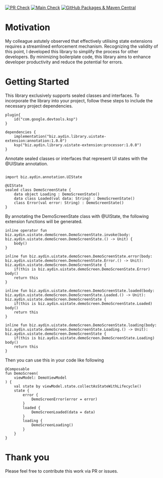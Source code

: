 [![PR Check](https://github.com/umitnuri/uistate-extensions/actions/workflows/pr-check.yml/badge.svg)](https://github.com/umitnuri/uistate-extensions/actions/workflows/pr-check.yml)
[![Main Check](https://github.com/umitnuri/uistate-extensions/actions/workflows/build.yml/badge.svg)](https://github.com/umitnuri/uistate-extensions/actions/workflows/build.yml)
[![GitHub Packages & Maven Central](https://github.com/umitnuri/uistate-extensions/actions/workflows/release.yml/badge.svg)](https://github.com/umitnuri/uistate-extensions/actions/workflows/release.yml)
# Motivation
My colleague astutely observed that effectively utilising state extensions requires a streamlined enforcement mechanism. Recognizing the validity of this point, I developed this library to simplify the process for other developers. By minimizing boilerplate code, this library aims to enhance developer productivity and reduce the potential for errors.
# Getting Started
This library exclusively supports sealed classes and interfaces. To incorporate the library into your project, follow these steps to include the necessary project dependencies.
```
plugin{
    id("com.google.devtools.ksp")
}

dependencies {
    implementation("biz.aydin.library.uistate-extension:annotation:1.0.0")
    ksp("biz.aydin.library.uistate-extension:processor:1.0.0")
}
```
Annotate sealed classes or interfaces that represent UI states with the @UIState annotation.
```

import biz.aydin.annotation.UIState

@UIState
sealed class DemoScreenState {
    data object Loading : DemoScreenState()
    data class Loaded(val data: String) : DemoScreenState()
    class Error(val error: String) : DemoScreenState()
}
```
By annotating the DemoScreenState class with @UIState, the following extension functions will be generated.
```
inline operator fun biz.aydin.uistate.demoScreen.DemoScreenState.invoke(body: biz.aydin.uistate.demoScreen.DemoScreenState.() -> Unit) {
	body()
}

inline fun biz.aydin.uistate.demoScreen.DemoScreenState.error(body: biz.aydin.uistate.demoScreen.DemoScreenState.Error.() -> Unit): biz.aydin.uistate.demoScreen.DemoScreenState {
	if(this is biz.aydin.uistate.demoScreen.DemoScreenState.Error) body()
	return this
}

inline fun biz.aydin.uistate.demoScreen.DemoScreenState.loaded(body: biz.aydin.uistate.demoScreen.DemoScreenState.Loaded.() -> Unit): biz.aydin.uistate.demoScreen.DemoScreenState {
	if(this is biz.aydin.uistate.demoScreen.DemoScreenState.Loaded) body()
	return this
}

inline fun biz.aydin.uistate.demoScreen.DemoScreenState.loading(body: biz.aydin.uistate.demoScreen.DemoScreenState.Loading.() -> Unit): biz.aydin.uistate.demoScreen.DemoScreenState {
	if(this is biz.aydin.uistate.demoScreen.DemoScreenState.Loading) body()
	return this
}

```
Then you can use this in your code like following
```
@Composable
fun DemoScreen(
    viewModel: DemoViewModel
) {
    val state by viewModel.state.collectAsStateWithLifecycle()
    state {
        error {
            DemoScreenError(error = error)
        }
        loaded {
            DemoScreenLoaded(data = data)
        }
        loading {
            DemoScreenLoading()
        }
    }
}
```
# Thank you
Please feel free to contribute this work via PR or issues.
